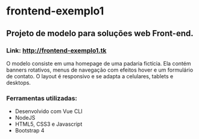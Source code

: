 # frontend-exemplo1

## Projeto de modelo para soluções web Front-end.

### Link: http://frontend-exemplo1.tk

O modelo consiste em uma homepage de uma padaria fictícia. Ela contém banners rotativos, menus de navegação com efeitos hover e um formulário de contato. O layout é responsivo e se adapta a celulares, tablets e desktops.

### Ferramentas utilizadas:

- Desenvolvido com Vue CLI
- NodeJS
- HTML5, CSS3 e Javascript
- Bootstrap 4

